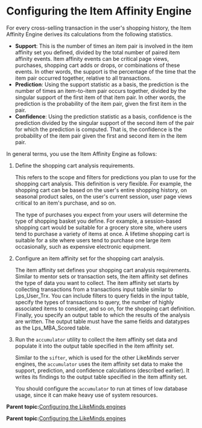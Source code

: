 # Configuring the Item Affinity Engine

For every cross-selling transaction in the user's shopping history, the Item Affinity Engine derives its calculations from the following statistics.

-   **Support**: This is the number of times an item pair is involved in the item affinity set you defined, divided by the total number of paired item affinity events. Item affinity events can be critical page views, purchases, shopping cart adds or drops, or combinations of these events. In other words, the support is the percentage of the time that the item pair occurred together, relative to all transactions.
-   **Prediction**: Using the support statistic as a basis, the prediction is the number of times an item-to-item pair occurs together, divided by the singular support of the first item of that item pair. In other words, the prediction is the probability of the item pair, given the first item in the pair.
-   **Confidence**: Using the prediction statistic as a basis, confidence is the prediction divided by the singular support of the second item of the pair for which the prediction is computed. That is, the confidence is the probability of the item pair given the first and second item in the item pair.

In general terms, you use the Item Affinity Engine as follows:

1.  Define the shopping cart analysis requirements.

    This refers to the scope and filters for predictions you plan to use for the shopping cart analysis. This definition is very flexible. For example, the shopping cart can be based on the user's entire shopping history, on seasonal product sales, on the user's current session, user page views critical to an item's purchase, and so on.

    The type of purchases you expect from your users will determine the type of shopping basket you define. For example, a session-based shopping cart would be suitable for a grocery store site, where users tend to purchase a variety of items at once. A lifetime shopping cart is suitable for a site where users tend to purchase one large item occasionally, such as expensive electronic equipment.

2.  Configure an item affinity set for the shopping cart analysis.

    The item affinity set defines your shopping cart analysis requirements. Similar to mentor sets or transaction sets, the item affinity set defines the type of data you want to collect. The item affinity set starts by collecting transactions from a transactions input table similar to Lps\_User\_Trx. You can include filters to query fields in the input table, specify the types of transactions to query, the number of highly associated items to consider, and so on, for the shopping cart definition. Finally, you specify an output table to which the results of the analysis are written. The output table must have the same fields and datatypes as the Lps\_MBA\_Scored table.

3.  Run the `accumulator` utility to collect the item affinity set data and populate it into the output table specified in the item affinity set.

    Similar to the `sifter`, which is used for the other LikeMinds server engines, the `accumulator` uses the item affinity set data to make the support, prediction, and confidence calculations \(described earlier\). It writes its findings to the output table specified in the item affinity set.

    You should configure the `accumulator` to run at times of low database usage, since it can make heavy use of system resources.


**Parent topic:**[Configuring the LikeMinds engines ](../pzn/pzn_configure_likeminds_engines.md)

**Parent topic:**[Configuring the LikeMinds engines ](../pzn/pzn_configure_likeminds_engines.md)


